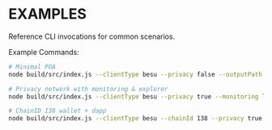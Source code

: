 # EXAMPLES

Reference CLI invocations for common scenarios.

Example Commands:
```bash
# Minimal POA
node build/src/index.js --clientType besu --privacy false --outputPath ./out-poa

# Privacy network with monitoring & explorer
node build/src/index.js --clientType besu --privacy true --monitoring loki --blockscout true --outputPath ./out-privacy

# ChainID 138 wallet + dapp
node build/src/index.js --clientType besu --chainId 138 --privacy true --includeDapp true --chain138 "gov=GovToken:GOV:1000000" --outputPath ./out-chain138
```
